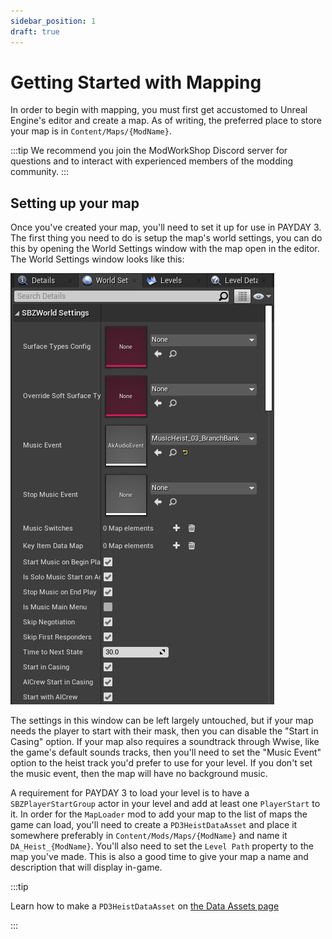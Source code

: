 ```yaml
---
sidebar_position: 1
draft: true
---
```


# Getting Started with Mapping

In order to begin with mapping, you must first get accustomed to Unreal Engine's editor and create a map.
As of writing, the preferred place to store your map is in `Content/Maps/{ModName}`.

:::tip
We recommend you join the ModWorkShop Discord server for questions
and to interact with experienced members of the modding community.
:::

## Setting up your map

Once you've created your map, you'll need to set it up for use in PAYDAY 3.
The first thing you need to do is setup the map's world settings,
you can do this by opening the World Settings window with the map open in the editor.
The World Settings window looks like this:

![SBZWorldSettings](assets/world-settings.png)

The settings in this window can be left largely untouched,
but if your map needs the player to start with their mask, then you can disable the "Start in Casing" option.
If your map also requires a soundtrack through Wwise, like the game's default sounds tracks,
then you'll need to set the "Music Event" option to the heist track you'd prefer to use for your level.
If you don't set the music event, then the map will have no background music.

A requirement for PAYDAY 3 to load your level is to have a `SBZPlayerStartGroup` actor in your level and add at least one `PlayerStart` to it.
In order for the `MapLoader` mod to add your map to the list of maps the game can load,
you'll need to create a `PD3HeistDataAsset` and place it somewhere preferably in `Content/Mods/Maps/{ModName}` and name it `DA_Heist_{ModName}`.
You'll also need to set the `Level Path` property to the map you've made.
This is also a good time to give your map a name and description that will display in-game.

:::tip

Learn how to make a `PD3HeistDataAsset` on [the Data Assets page](/getting-started/data-assets)

:::